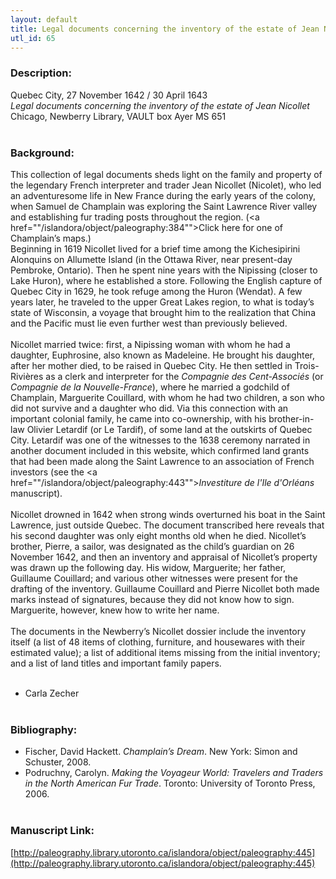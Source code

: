 ```yaml
---
layout: default
title: Legal documents concerning the inventory of the estate of Jean Nicollet
utl_id: 65
---
```


### Description:

Quebec City, 27 November 1642 / 30 April 1643<br>
_Legal documents concerning the inventory of the estate of Jean Nicollet_<br>
Chicago, Newberry Library, VAULT box Ayer MS 651<br>
 <br>


### Background:

This collection of legal documents sheds light on the family and property of the legendary French interpreter and trader Jean Nicollet (Nicolet), who led an adventuresome life in New France during the early years of the colony, when Samuel de Champlain was exploring the Saint Lawrence River valley and establishing fur trading posts throughout the region. (<a href=""/islandora/object/paleography:384"">Click here</a> for one of Champlain’s maps.)<br>
Beginning in 1619 Nicollet lived for a brief time among the Kichesipirini Alonquins on Allumette Island (in the Ottawa River, near present-day Pembroke, Ontario). Then he spent nine years with the Nipissing (closer to Lake Huron), where he established a store. Following the English capture of Quebec City in 1629, he took refuge among the Huron (Wendat). A few years later, he traveled to the upper Great Lakes region, to what is today’s state of Wisconsin, a voyage that brought him to the realization that China and the Pacific must lie even further west than previously believed.<br><br>
Nicollet married twice: first, a Nipissing woman with whom he had a daughter, Euphrosine, also known as Madeleine. He brought his daughter, after her mother died, to be raised in Quebec City. He then settled in Trois-Rivières as a clerk and interpreter for the _Compagnie des Cent-Associés_ (or _Compagnie de la Nouvelle-France_), where he married a godchild of Champlain, Marguerite Couillard, with whom he had two children, a son who did not survive and a daughter who did. Via this connection with an important colonial family, he came into co-ownership, with his brother-in-law Olivier Letardif (or Le Tardif), of some land at the outskirts of Quebec City. Letardif was one of the witnesses to the 1638 ceremony narrated in another document included in this website, which confirmed land grants that had been made along the Saint Lawrence to an association of French investors (see the <a href=""/islandora/object/paleography:443"">_Investiture de l'Ile d'Orléans_</a> manuscript).<br><br>
Nicollet drowned in 1642 when strong winds overturned his boat in the Saint Lawrence, just outside Quebec. The document transcribed here reveals that his second daughter was only eight months old when he died. Nicollet’s brother, Pierre, a sailor, was designated as the child’s guardian on 26 November 1642, and then an inventory and appraisal of Nicollet’s property was drawn up the following day. His widow, Marguerite; her father, Guillaume Couillard; and various other witnesses were present for the drafting of the inventory. Guillaume Couillard and Pierre Nicollet both made marks instead of signatures, because they did not know how to sign. Marguerite, however, knew how to write her name.<br><br>
The documents in the Newberry’s Nicollet dossier include the inventory itself (a list of 48 items of clothing, furniture, and housewares with their estimated value); a list of additional items missing from the initial inventory; and a list of land titles and important family papers.<br><br>
- Carla Zecher<br>
 <br>


### Bibliography:

- Fischer, David Hackett. _Champlain’s Dream_. New York: Simon and Schuster, 2008.<br>
- Podruchny, Carolyn. _Making the Voyageur World: Travelers and Traders in the North American Fur Trade_. Toronto: University of Toronto Press, 2006.<br>
 <br>


### Manuscript Link:

[http://paleography.library.utoronto.ca/islandora/object/paleography:445](http://paleography.library.utoronto.ca/islandora/object/paleography:445)